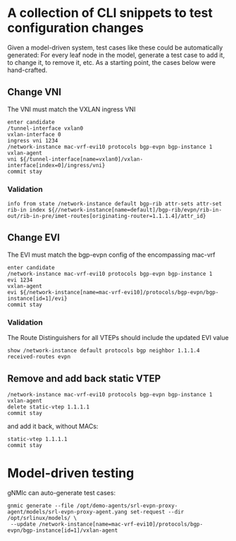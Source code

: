 # A collection of CLI snippets to test configuration changes

Given a model-driven system, test cases like these could be automatically generated: For every leaf node in the model, generate a test case to add it, to change it, to remove it, etc.
As a starting point, the cases below were hand-crafted.

## Change VNI
The VNI must match the VXLAN ingress VNI
```
enter candidate
/tunnel-interface vxlan0
vxlan-interface 0
ingress vni 1234
/network-instance mac-vrf-evi10 protocols bgp-evpn bgp-instance 1
vxlan-agent
vni ${/tunnel-interface[name=vxlan0]/vxlan-interface[index=0]/ingress/vni}
commit stay
```

### Validation
```
info from state /network-instance default bgp-rib attr-sets attr-set rib-in index ${//network-instance[name=default]/bgp-rib/evpn/rib-in-out/rib-in-pre/imet-routes[originating-router=1.1.1.4]/attr_id}
```

## Change EVI
The EVI must match the bgp-evpn config of the encompassing mac-vrf
```
enter candidate
/network-instance mac-vrf-evi10 protocols bgp-evpn bgp-instance 1
evi 1234
vxlan-agent
evi ${/network-instance[name=mac-vrf-evi10]/protocols/bgp-evpn/bgp-instance[id=1]/evi}
commit stay
```

### Validation
The Route Distinguishers for all VTEPs should include the updated EVI value
```
show /network-instance default protocols bgp neighbor 1.1.1.4 received-routes evpn
```

## Remove and add back static VTEP
```
/network-instance mac-vrf-evi10 protocols bgp-evpn bgp-instance 1
vxlan-agent
delete static-vtep 1.1.1.1
commit stay
```
and add it back, without MACs:
```
static-vtep 1.1.1.1
commit stay
```

# Model-driven testing
gNMIc can auto-generate test cases:
```
gnmic generate --file /opt/demo-agents/srl-evpn-proxy-agent/models/srl-evpn-proxy-agent.yang set-request --dir /opt/srlinux/models/ \
 --update /network-instance[name=mac-vrf-evi10]/protocols/bgp-evpn/bgp-instance[id=1]/vxlan-agent
```
